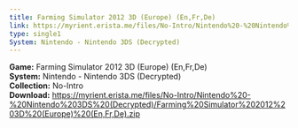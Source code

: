 ```yaml
---
title: Farming Simulator 2012 3D (Europe) (En,Fr,De)
link: https://myrient.erista.me/files/No-Intro/Nintendo%20-%20Nintendo%203DS%20(Decrypted)/Farming%20Simulator%202012%203D%20(Europe)%20(En,Fr,De).zip
type: single1
System: Nintendo - Nintendo 3DS (Decrypted)
---
```

<b>Game:</b> Farming Simulator 2012 3D (Europe) (En,Fr,De)<br>
<b>System:</b> Nintendo - Nintendo 3DS (Decrypted)<br>
<b>Collection:</b> No-Intro<br>
<b>Download:</b> https://myrient.erista.me/files/No-Intro/Nintendo%20-%20Nintendo%203DS%20(Decrypted)/Farming%20Simulator%202012%203D%20(Europe)%20(En,Fr,De).zip